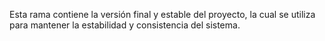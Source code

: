 Esta rama contiene la versión final y estable del proyecto, la cual se utiliza para mantener la estabilidad y consistencia del sistema.
